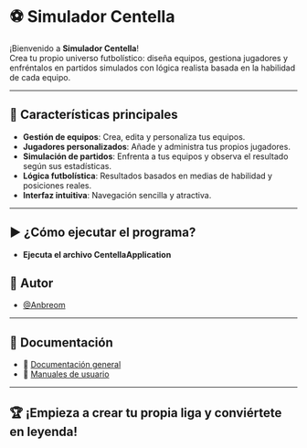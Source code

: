 # ⚽ Simulador Centella

¡Bienvenido a **Simulador Centella**!  
Crea tu propio universo futbolístico: diseña equipos, gestiona jugadores y enfréntalos en partidos simulados con lógica realista basada en la habilidad de cada equipo.

---

## 🚀 Características principales

- **Gestión de equipos**: Crea, edita y personaliza tus equipos.
- **Jugadores personalizados**: Añade y administra tus propios jugadores.
- **Simulación de partidos**: Enfrenta a tus equipos y observa el resultado según sus estadísticas.
- **Lógica futbolística**: Resultados basados en medias de habilidad y posiciones reales.
- **Interfaz intuitiva**: Navegación sencilla y atractiva.

---

## ▶️ ¿Cómo ejecutar el programa?

- **Ejecuta el archivo CentellaApplication**  


## 👤 Autor

- [@Anbreom](https://www.github.com/agommar2912b)

---

## 📄 Documentación

- 📘 [Documentación general](https://docs.google.com/document/d/1nxQXIbFBO9qWmRTcwQZ7yO1Wa7LpD9ajb-_mka-aZkg/edit?usp=sharing)
- 📝 [Manuales de usuario](https://www.canva.com/design/DAGqJCzZH1o/s_xIUFTxYZQXL-DEgYRLXQ/view?utm_content=DAGqJCzZH1o&utm_campaign=designshare&utm_medium=link2&utm_source=uniquelinks&utlId=h2d3a76a49d)

---

## 🏆 ¡Empieza a crear tu propia liga y conviértete en leyenda!


